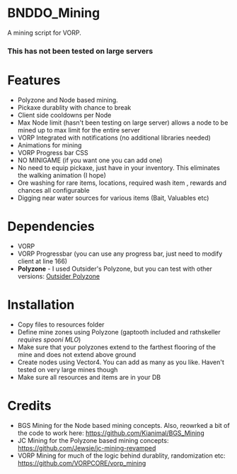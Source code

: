 # BNDDO_Mining

A mining script for VORP.

### This has not been tested on large servers

# Features

- Polyzone and Node based mining.
- Pickaxe durablity with chance to break
- Client side cooldowns per Node
- Max Node limit (hasn't been testing on large server) allows a node to be mined up to max limit for the entire server
- VORP Integrated with notifications (no additional libraries needed)
- Animations for mining
- VORP Progress bar CSS
- NO MINIGAME (if you want one you can add one)
- No need to equip pickaxe, just have in your inventory. This eliminates the walking animation (I hope)
- Ore washing for rare items, locations, required wash item , rewards and chances all configurable
- Digging near water sources for various items (Bait, Valuables etc)

# Dependencies

- VORP
- VORP Progressbar (you can use any progress bar, just need to modify client at line 166)
- **Polyzone** - I used Outsider's Polyzone, but you can test with other versions: [Outsider Polyzone](https://github.com/outsider31000/PolyZone)

# Installation

- Copy files to resources folder
- Define mine zones using Polyzone (gaptooth included and rathskeller _requires spooni MLO_)
- Make sure that your polyzones extend to the farthest flooring of the mine and does not extend above ground
- Create nodes using Vector4. You can add as many as you like. Haven't tested on very large mines though
- Make sure all resources and items are in your DB

# Credits

- BGS Mining for the Node based mining concepts. Also, reowrked a bit of the code to work here: https://github.com/Kianimal/BGS_Mining
- JC Mining for the Polyzone based mining concepts: https://github.com/Jewsie/jc-mining-revamped
- VORP Mining for much of the logic behind durablity, randomization etc: https://github.com/VORPCORE/vorp_mining

